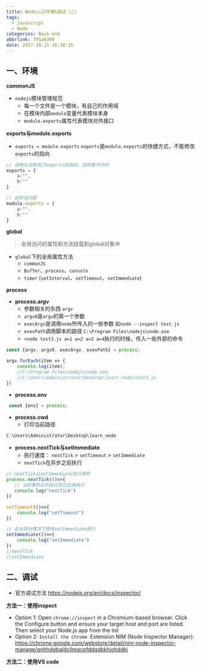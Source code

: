 ```yaml
---
title: Nodejs之环境&调试（二）
tags:
  - Javascript
  - Node
categories: Back-end
abbrlink: 795a0309
date: 2017-10-15 16:30:15
---
```


一、环境
---

**commonJS**

- `nodejs`模块管理规范
  - 每一个文件是一个模块，有自己的作用域
  - 在模块内部`module`变量代表模块本身
  - `module.exports`属性代表模块对外接口

**exports与module.exports**

- `exports = module.exports` `exports`是`module.exports`的快捷方式，不能修改`exports`的指向

```js
// 这种方式修改了exports的指向，这样是不行的
exports = {
    a:"",
    b:""
}
```

```js
// 这样没问题
module.exports = {
    a:"",
    b:""
}
```

**global**

> 全局访问的属性和方法挂载到global对象中

- `global`下的全局属性方法
  - `commonJS`
  - `Buffer`、`process`、`console`
  - `timer` (`setInterval`、`setTimeout`、`setImmediate`)


**process**

- **process.argv**
  - 参数相关的东西 `argv`
  - `argv0`是`argv`的第一个参数
  - `execArgv`是调用`node`所传入的一些参数 如`node --inspect test.js`
  - `exevPath`调用脚本的路径 `C:\Program Files\nodejs\node.exe`
  - `>node test3.js a=1 a=2 a=3 a=4`执行的时候，传入一些外部的命令

```js
const {argv, argv0, execArgv, exevPath} = process;

argv.forEach(item => {
    console.log(item);
    //C:\Program Files\nodejs\node.exe
    //C:\Users\Administrator\Desktop\learn_node\test3.js
})
```

- **process.env**
 
```js
 const {env} = process;

```

- **process.cwd**
  - 打印当前路径
  
```js
C:\Users\Administrator\Desktop\learn_node
```

- **process.nextTick与setImmediate**
  - 执行速度： `nextTick` > `setTimeout` > `setImmediate`
  - `nextTick`在异步之前执行
  
```js
// nextTick比setImmediate执行得早
process.nextTick(()=>{
   // 当前事件队列执行完之后再执行
   console.log("nextTick") 
})

setTimeout(()=>{
    console.log("setTimeout")
})

// 在大部分情况下使用setImmediate就行
setImmediate(()=>{
    console.log("setImmediate")
})
//nextTick
//setImmediate
```

二、调试
---

- 官方调试方法 https://nodejs.org/en/docs/inspector/

**方法一：使用inspect**

- Option 1: Open `chrome://inspect` in a Chromium-based browser. Click the Configure button and ensure your target host and port are listed. Then select your Node.js app from the list
- Option 2: `Install the Chrome `Extension NIM (Node Inspector Manager): https://chrome.google.com/webstore/detail/nim-node-inspector-manage/gnhhdgbaldcilmgcpfddgdbkhjohddkj


**方法二：使用VS code**
